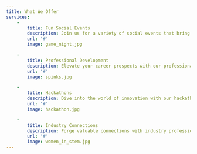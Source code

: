 ```yaml
---
title: What We Offer
services:
    -
        title: Fun Social Events
        description: Join us for a variety of social events that bring computer science students together. From game nights to movie marathons, we're all about having a good time.
        url: '#'
        image: game_night.jpg

    -
        title: Professional Development
        description: Elevate your career prospects with our professional events. CSSS offers resume workshops, interview prep, and networking opportunities with industry professionals.
        url: '#'
        image: spinks.jpg

    -
        title: Hackathons
        description: Dive into the world of innovation with our hackathons. Put your coding skills to the test and tackle real-world challenges. Who knows? You might just create the next big thing!
        url: '#'
        image: hackathon.jpg

    -
        title: Industry Connections
        description: Forge valuable connections with industry professionals. CSSS provides opportunities to explore internships, co-op placements, and mentorship programs, giving you a head start in your career.
        url: '#'
        image: women_in_stem.jpg
---
```

